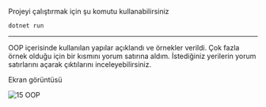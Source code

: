 Projeyi çalıştırmak için şu komutu kullanabilirsiniz
<br>

    dotnet run

---

OOP içerisinde kullanılan yapılar açıklandı ve örnekler verildi. Çok fazla örnek olduğu için bir kısmını yorum satırına aldım. İstediğiniz yerilerin yorum satırlarını açarak çıktılarını inceleyebilirsiniz.

Ekran görüntüsü
<br>

![15 OOP](https://user-images.githubusercontent.com/44196434/156898133-c479f4c9-d33e-475f-879a-4b0d7e02d12a.png)
